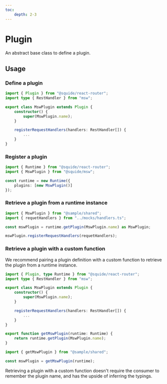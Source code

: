 ```yaml
---
toc:
    depth: 2-3
---
```


# Plugin

An abstract base class to define a plugin.

## Usage

### Define a plugin

```ts !#4 shared/src/mswPlugin.ts
import { Plugin } from "@squide/react-router";
import type { RestHandler } from "msw";

export class MswPlugin extends Plugin {
    constructor() {
        super(MswPlugin.name);
    }

    registerRequestHandlers(handlers: RestHandler[]) {
        ...
    }
}
```

### Register a plugin

```ts !#5
import { Runtime } from "@squide/react-router";
import { MswPlugin } from "@squide/msw";

const runtime = new Runtime({
    plugins: [new MswPlugin()]
});
```

### Retrieve a plugin from a runtime instance

```ts !#4
import { MswPlugin } from "@sample/shared";
import { requetHandlers } from "../mocks/handlers.ts";

const mswPlugin = runtime.getPlugin(MswPlugin.name) as MswPlugin;

mswPlugin.registerRequestHandlers(requetHandlers);
```

### Retrieve a plugin with a custom function

We recommend pairing a plugin definition with a custom function to retrieve the plugin from a runtime instance.

```ts !#14-16 shared/src/mswPlugin.ts
import { Plugin, type Runtime } from "@squide/react-router";
import type { RestHandler } from "msw";

export class MswPlugin extends Plugin {
    constructor() {
        super(MswPlugin.name);
    }

    registerRequestHandlers(handlers: RestHandler[]) {
        ...
    }
}

export function getMswPlugin(runtime: Runtime) {
    return runtime.getPlugin(MswPlugin.name);
}
```

```ts
import { getMswPlugin } from "@sample/shared";

const mswPlugin = getMswPlugin(runtime);
```

Retrieving a plugin with a custom function doesn't require the consumer to remember the plugin name, and has the upside of inferring the typings.
